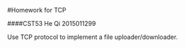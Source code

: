 #Homework for TCP

####CST53 He Qi 2015011299

Use TCP protocol to implement a file uploader/downloader.
